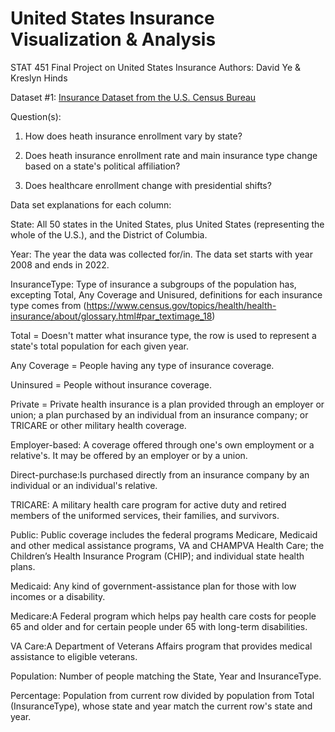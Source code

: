 # United States Insurance Visualization & Analysis
STAT 451 Final Project on United States Insurance
Authors: David Ye & Kreslyn Hinds

Dataset #1:
[Insurance Dataset from the U.S. Census Bureau](https://www2.census.gov/programs-surveys/demo/tables/health-insurance/time-series/acs/hic05_acs.xlsx)

Question(s):
1) How does heath insurance enrollment vary by state?

2) Does heath insurance enrollment rate and main insurance type change based on a state's political affiliation?

3) Does healthcare enrollment change with presidential shifts?

Data set explanations for each column:

State: All 50 states in the United States, plus United States (representing the whole of the U.S.), and the District of Columbia.

Year: The year the data was collected for/in. The data set starts with year 2008 and ends in 2022.

InsuranceType: Type of insurance a subgroups of the population has, excepting Total, Any Coverage and Unisured, definitions for each insurance type comes from (https://www.census.gov/topics/health/health-insurance/about/glossary.html#par_textimage_18)

  Total = Doesn't matter what insurance type, the row is used to represent a state's total population for each given year.

  Any Coverage = People having any type of insurance coverage.

  Uninsured = People without insurance coverage.

  Private = Private health insurance is a plan provided through an employer or union; a plan purchased by an individual from an insurance company; or TRICARE or other military health coverage.

  Employer-based: A coverage offered through one's own employment or a relative's. It may be offered by an employer or by a union.

  Direct-purchase:Is purchased directly from an insurance company by an individual or an individual's relative.

  TRICARE: A military health care program for active duty and retired members of the uniformed services, their families, and survivors.

  Public: Public coverage includes the federal programs Medicare, Medicaid and other medical assistance programs, VA and CHAMPVA Health Care; the Children’s Health Insurance Program (CHIP); and individual state health plans.

  Medicaid: Any kind of government-assistance plan for those with low incomes or a disability.

  Medicare:A Federal program which helps pay health care costs for people 65 and older and for certain people under 65 with long-term disabilities.

  VA Care:A Department of Veterans Affairs program that provides medical assistance to eligible veterans.       

Population: Number of people matching the State, Year and InsuranceType.

Percentage: Population from current row divided by population from Total (InsuranceType), whose state and year match the current row's state and year.

